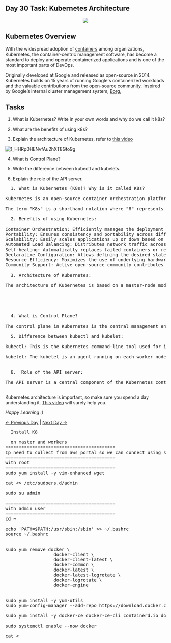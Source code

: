 ## Day 30 Task: Kubernetes Architecture

<p  align="center"><img  align="center"  src="https://kubernetes.io/images/kubernetes-horizontal-color.png"  /></p>

## Kubernetes Overview

With the widespread adoption of [containers](https://cloud.google.com/containers) among organizations, Kubernetes, the container-centric management software, has become a standard to deploy and operate containerized applications and is one of the most important parts of DevOps.

Originally developed at Google and released as open-source in 2014. Kubernetes builds on 15 years of running Google's containerized workloads and the valuable contributions from the open-source community. Inspired by Google’s internal cluster management system, [Borg](https://research.google.com/pubs/pub43438.html),

## Tasks

1. What is Kubernetes? Write in your own words and why do we call it k8s?

2. What are the benefits of using k8s?

3. Explain the architecture of Kubernetes, refer to [this video](https://youtu.be/FqfoDUhzyDo)

![1_HHRp0HENvfAu2hXT8Gto9g](https://github.com/kmahendra999/90DaysOfDevOps/assets/9668316/df6e97f1-26ae-43f1-90ac-befd8180e960)

4. What is Control Plane?

5. Write the difference between kubectl and kubelets.

6. Explain the role of the API server.


<pre>
  1. What is Kubernetes (K8s)? Why is it called K8s?

Kubernetes is an open-source container orchestration platform designed to automate the deployment, scaling, and management of containerized applications. It provides a framework for automating the deployment, scaling, and operation of application containers across clusters of hosts. The name "Kubernetes" is derived from Greek, meaning "helmsman" or "pilot," reflecting its role in steering and managing containerized applications.

The term "K8s" is a shorthand notation where "8" represents the eight letters between "K" and "s" in "Kubernetes."

  2. Benefits of using Kubernetes:

Container Orchestration: Efficiently manages the deployment and scaling of containerized applications.
Portability: Ensures consistency and portability across different environments, reducing compatibility issues.
Scalability: Easily scales applications up or down based on demand, optimizing resource utilization.
Automated Load Balancing: Distributes network traffic across multiple containers to ensure optimal performance.
Self-healing: Automatically replaces failed containers or reschedules workloads to maintain system health.
Declarative Configuration: Allows defining the desired state of the application, automatically adjusting to changes.
Resource Efficiency: Maximizes the use of underlying hardware resources through efficient container management.
Community Support: Active open-source community contributes to continuous improvement and innovation.

  3. Architecture of Kubernetes:

The architecture of Kubernetes is based on a master-node model. The master node manages the cluster, while worker nodes host the running applications. Key components include the API server, etcd, Controller Manager, Scheduler, and Kubelet.

  



  4. What is Control Plane?

The control plane in Kubernetes is the central management entity responsible for regulating the state of the cluster. It consists of several components, including the API server, Controller Manager, Scheduler, and etcd. The control plane makes decisions about the cluster's desired state based on API server input, continuously working to maintain the cluster in the desired configuration.

  5. Difference between kubectl and kubelet:

kubectl: This is the Kubernetes command-line tool used for interacting with the Kubernetes cluster. Developers and administrators use kubectl to deploy applications, inspect and manage cluster resources, and perform various administrative tasks.

kubelet: The kubelet is an agent running on each worker node in the cluster. It communicates with the API server and ensures that containers are running in a Pod. It takes care of starting, stopping, and maintaining application containers based on the Pod specifications provided by the control plane.


  6.  Role of the API server:

The API server is a central component of the Kubernetes control plane. It serves as the primary interface for all interactions with the cluster, receiving and processing requests from kubectl, kubelet, and other Kubernetes components. The API server validates and processes these requests, ensuring that the cluster stays in the desired state. It exposes the Kubernetes API, allowing users to manage and control the entire system. The API server is a key component for the declarative configuration of the cluster and the coordination of activities among various components.
  
</pre>

Kubernetes architecture is important, so make sure you spend a day understanding it. [This video](https://youtu.be/FqfoDUhzyDo) will surely help you.

_Happy Learning :)_

[← Previous Day](../day29/README.md) | [Next Day →](../day31/README.md)


<pre>
  Install K8

  on master and workers
*****************************************
Ip need to collect from aws portal so we can connect using short names
=========================================
with root
=========================================
sudo yum install -y vim-enhanced wget

cat <<EOF | sudo tee /etc/hosts
127.0.0.1   localhost localhost.localdomain localhost4 localhost4.localdomain4
::1         localhost localhost.localdomain localhost6 localhost6.localdomain6
3.82.187.188 master ip-172-31-83-234.ec2.internal
3.85.159.54 worker1 ip-172-31-81-232.ec2.internal
3.86.148.53 worker2 ip-172-31-81-226.ec2.internal
EOF

swapoff -a
systemctl disable firewalld
systemctl stop firewalld
setenforce 0

sed -i "s/^SELINUX=enforcing/SELINUX=disabled/" /etc/sysconfig/selinux

useradd admin
echo -e "redhat\nredhat" | passwd admin
echo "admin ALL=(ALL) NOPASSWD: ALL" >> /etc/sudoers.d/admin

sudo su admin

=========================================
with admin user
=========================================
cd ~

echo 'PATH=$PATH:/usr/sbin:/sbin' >> ~/.bashrc
source ~/.bashrc


sudo yum remove docker \
                  docker-client \
                  docker-client-latest \
                  docker-common \
                  docker-latest \
                  docker-latest-logrotate \
                  docker-logrotate \
                  docker-engine


sudo yum install -y yum-utils
sudo yum-config-manager --add-repo https://download.docker.com/linux/centos/docker-ce.repo

sudo yum install -y docker-ce docker-ce-cli containerd.io docker-buildx-plugin docker-compose-plugin

sudo systemctl enable --now docker

cat <<EOF '| sudo tee /etc/yum.repos.d/kubernetes.repo
[kubernetes]
name=Kubernetes
baseurl=https://pkgs.k8s.io/core:/stable:/v1.29/rpm/
enabled=1
gpgcheck=1
gpgkey=https://pkgs.k8s.io/core:/stable:/v1.29/rpm/repodata/repomd.xml.key
exclude=kubelet kubeadm kubectl cri-tools kubernetes-cni
EOF

sudo yum install -y kubelet kubeadm kubectl --disableexcludes=kubernetes
sudo systemctl enable --now kubelet

=========================================
only on master
=========================================

sudo kubeadm init --pod-network-cidr=10.244.0.0/16 

got error :
---------------------------------
WARNING Firewalkld]: firewalld is active, please ensure ports [6443 10250] are open or your cluster may not function correctly
error execution phase preflight: [preflight] 

Some fatal errors occurred: [ERROR CRI]: container runtime is not running Status from runtime service failed” err=”rpc error: code = Unimplemented desc = unknown service runtime.v1alpha2.RuntimeService”
---------------------------------
sudo rm /etc/containerd/config.toml
sudo systemctl restart containerd

sudo kubeadm init --pod-network-cidr=10.244.0.0/16 


on successfull installetion :
````````````````````````````````````````````````
on master To start using your cluster, you need to run the following as a regular user:

  mkdir -p $HOME/.kube
  sudo cp -i /etc/kubernetes/admin.conf $HOME/.kube/config
  sudo chown $(id -u):$(id -g) $HOME/.kube/config

Alternatively, if you are the root user, you can run:

  export KUBECONFIG=/etc/kubernetes/admin.conf

You should now deploy a pod network to the cluster.
Run "kubectl apply -f [podnetwork].yaml" with one of the options listed at:
  https://kubernetes.io/docs/concepts/cluster-administration/addons/

Then you can join any number of worker nodes by running the following on each as root:

sudo kubeadm join 172.31.83.234:6443 --token bg6amc.41fohlpkftxs55mu --discovery-token-ca-cert-hash sha256:ef76427bfa3eebee90ca135e2f99a52363858336f603c5b6585e28fafbb0c9f2
[admin@ip-172-31-83-234 ~]$
````````````````````````````````````````````````

=========================================
only on worker
=========================================
sudo kubeadm join 172.31.83.234:6443 --token bg6amc.41fohlpkftxs55mu --discovery-token-ca-cert-hash sha256:ef76427bfa3eebee90ca135e2f99a52363858336f603c5b6585e28fafbb0c9f2


</pre>
